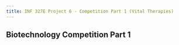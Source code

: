 ```yaml
---
title: INF 327E Project 6 - Competition Part 1 (Vital Therapies)
---
```

## Biotechnology Competition Part 1